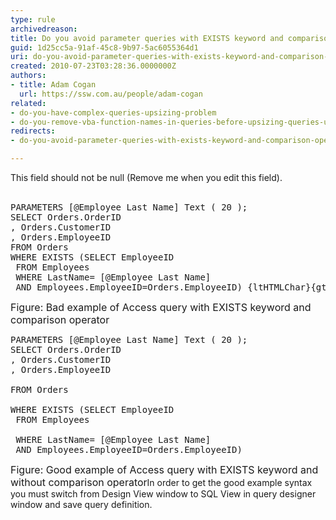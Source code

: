 ```yaml
---
type: rule
archivedreason: 
title: Do you avoid parameter queries with EXISTS keyword and comparison operators (<> or =)(Upsizing Problem)?
guid: 1d25cc5a-91af-45c8-9b97-5ac6055364d1
uri: do-you-avoid-parameter-queries-with-exists-keyword-and-comparison-operators-or-upsizing-problem
created: 2010-07-23T03:28:36.0000000Z
authors:
- title: Adam Cogan
  url: https://ssw.com.au/people/adam-cogan
related:
- do-you-have-complex-queries-upsizing-problem
- do-you-remove-vba-function-names-in-queries-before-upsizing-queries-upsizing-problem
redirects:
- do-you-avoid-parameter-queries-with-exists-keyword-and-comparison-operators-(-or-)(upsizing-problem)

---
```



This field should not be null (Remove me when you edit this field).
<br><excerpt class='endintro'></excerpt><br>

  <pre class="ms-rteCustom-CodeArea">PARAMETERS [@Employee Last Name] Text ( 20 );    
SELECT Orders.OrderID
, Orders.CustomerID
, Orders.EmployeeID
FROM Orders
WHERE EXISTS (SELECT EmployeeID
 FROM Employees 
 WHERE LastName= [@Employee Last Name] 
 AND Employees.EmployeeID=Orders.EmployeeID) {ltHTMLChar}{gtHTMLChar} FALSE</pre>
<font class="ms-rteCustom-FigureBad" size="+0">Figure&#58; Bad example of Access query with EXISTS keyword and comparison operator </font>
<pre class="ms-rteCustom-CodeArea">PARAMETERS [@Employee Last Name] Text ( 20 ); 
SELECT Orders.OrderID
, Orders.CustomerID
, Orders.EmployeeID
<br>FROM Orders
<br>WHERE EXISTS (SELECT EmployeeID 
 FROM Employees
<br> WHERE LastName= [@Employee Last Name] 
 AND Employees.EmployeeID=Orders.EmployeeID)</pre>
<font class="ms-rteCustom-FigureGood" size="+0">Figure&#58; Good example of Access query with EXISTS keyword and without comparison operator</font>In order to get the good example syntax you must switch from Design View window to SQL View in query designer window and save query definition.



